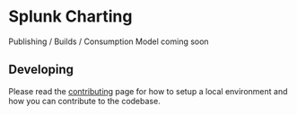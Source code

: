 # Splunk Charting

Publishing / Builds / Consumption Model coming soon

## Developing

Please read the [contributing](CONTRIBUTING.md) page for how to setup a local environment and how you can contribute to the codebase.